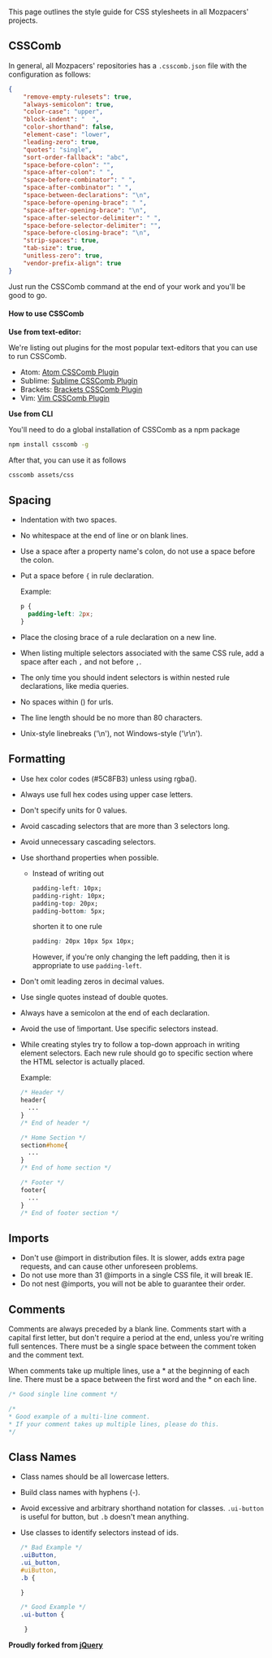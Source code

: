 This page outlines the style guide for CSS stylesheets in all Mozpacers' projects.

## CSSComb

In general, all Mozpacers' repositories has a `.csscomb.json` file with the configuration as follows:

```json
{
    "remove-empty-rulesets": true,
    "always-semicolon": true,
    "color-case": "upper",
    "block-indent": "  ",
    "color-shorthand": false,
    "element-case": "lower",
    "leading-zero": true,
    "quotes": "single",
    "sort-order-fallback": "abc",
    "space-before-colon": "",
    "space-after-colon": " ",
    "space-before-combinator": " ",
    "space-after-combinator": " ",
    "space-between-declarations": "\n",
    "space-before-opening-brace": " ",
    "space-after-opening-brace": "\n",
    "space-after-selector-delimiter": " ",
    "space-before-selector-delimiter": "",
    "space-before-closing-brace": "\n",
    "strip-spaces": true,
    "tab-size": true,
    "unitless-zero": true,
    "vendor-prefix-align": true
}
```

Just run the CSSComb command at the end of your work and you'll be good to go.

#### How to use CSSComb

**Use from text-editor:**

We're listing out plugins for the most popular text-editors that you can use to run CSSComb.

- Atom: [Atom CSSComb Plugin](https://atom.io/packages/atom-csscomb)
- Sublime: [Sublime CSSComb Plugin](https://github.com/csscomb/sublime-csscomb)
- Brackets: [Brackets CSSComb Plugin](https://github.com/i-akhmadullin/brackets-csscomb)
- Vim: [Vim CSSComb Plugin](https://github.com/csscomb/vim-csscomb/)

**Use from CLI**

You'll need to do a global installation of CSSComb as a npm package

```bash
npm install csscomb -g
```

After that, you can use it as follows

```bash
csscomb assets/css
```

## Spacing

- Indentation with two spaces.
- No whitespace at the end of line or on blank lines.
- Use a space after a property name's colon, do not use a space before the colon.
- Put a space before `{` in rule declaration.

    Example:
    ```css
    p {
      padding-left: 2px;
    }
    ```
- Place the closing brace of a rule declaration on a new line.
- When listing multiple selectors associated with the same CSS rule, add a space after each `,` and not before `,`.
- The only time you should indent selectors is within nested rule declarations, like media queries.
- No spaces within () for urls.
- The line length should be no more than 80 characters.
- Unix-style linebreaks ('\n'), not Windows-style ('\r\n').


## Formatting

- Use hex color codes (#5C8FB3) unless using rgba().
- Always use full hex codes using upper case letters.
- Don't specify units for 0 values.
- Avoid cascading selectors that are more than 3 selectors long.
- Avoid unnecessary cascading selectors.
- Use shorthand properties when possible.
  - Instead of writing out
    ```css
    padding-left: 10px;
    padding-right: 10px;
    padding-top: 20px;
    padding-bottom: 5px;
    ```
    shorten it to one rule
    ```css
    padding: 20px 10px 5px 10px;
    ```
    However, if you're only changing the left padding, then it is appropriate to use `padding-left`.
- Don't omit leading zeros in decimal values.
- Use single quotes instead of double quotes.
- Always have a semicolon at the end of each declaration.
- Avoid the use of !important. Use specific selectors instead.
- While creating styles try to follow a top-down approach in writing element selectors. Each new rule should go to specific section where the HTML selector is actually placed.

    Example:

    ```css
    /* Header */
    header{
      ...
    }
    /* End of header */

    /* Home Section */
    section#home{
      ...
    }
    /* End of home section */

    /* Footer */
    footer{
      ...
    }
    /* End of footer section */
    ```

## Imports

- Don't use @import in distribution files. It is slower, adds extra page requests, and can cause other unforeseen problems.
- Do not use more than 31 @imports in a single CSS file, it will break IE.
- Do not nest @imports, you will not be able to guarantee their order.

## Comments

Comments are always preceded by a blank line. Comments start with a capital first letter, but don't require a period at the end, unless you're writing full sentences. There must be a single space between the comment token and the comment text.

When comments take up multiple lines, use a * at the beginning of each line. There must be a space between the first word and the * on each line.

```css
/* Good single line comment */

/*
* Good example of a multi-line comment.
* If your comment takes up multiple lines, please do this.
*/
```

## Class Names

- Class names should be all lowercase letters.
- Build class names with hyphens (-).
- Avoid excessive and arbitrary shorthand notation for classes. `.ui-button` is useful for button, but `.b` doesn't mean anything.
- Use classes to identify selectors instead of ids.

    ```css
    /* Bad Example */
    .uiButton,
    .ui_button,
    #uiButton,
    .b {

    }

    /* Good Example */
    .ui-button {

     }
    ```
**Proudly forked from [jQuery](https://github.com/jquery/contribute.jquery.org)**